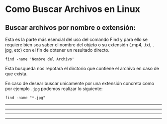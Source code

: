 # Como Buscar Archivos en Linux
   
## Buscar archivos por nombre o extensión:

Esta es la parte más esencial del uso del comando Find y para ello se requiere bien sea saber el nombre del objeto o su extensión (.mp4, .txt, . jpg, etc) 
con el fin de obtener un resultado directo.

    find -name 'Nombre del Archivo'
    
Esta busqueda nos repotará el dirctorio que contiene el archivo en caso de que exista.
 
En caso de desear buscar unicamente por una extensión concreta como por ejemplo `.jpg` podemos realizar lo siguiente:
 
    find -name "*.jpg"
    
    
---
---
  
    
<html lang="en">
<head>
  
</head>
<body>

<script src="https://utteranc.es/client.js"
    repo="F1r0x/gestion-comentarios"
    issue-term="pathname"
    theme="github-light"
    crossorigin="anonymous"
    async>
</script>
          
    
  </body>
</html>
  
  
---
---

    
    
    
